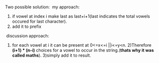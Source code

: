 Two possible solution:
​
my approach:
1) if vowel at index i make last as last+i+1(last indicates the total vowels occured for last character).
2) add it to prefix

​
discussion approach:
1) for each vowel at i it can be present at 0<=x<=i ||i<=y<n.
2)Therefore **(i+1) * (n-i)** choices for a vowel to occur in the string.(**thats why it was called maths**).
3)simply add it to result.
​
